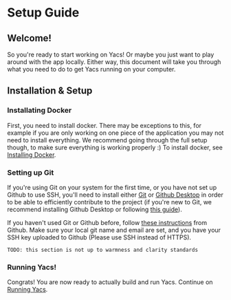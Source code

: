 # Setup Guide

## Welcome!

So you're ready to start working on Yacs!
Or maybe you just want to play around with the app locally.
Either way, this document will take you through what you need to do to get Yacs running on your computer.

## Installation & Setup

### Installating Docker

First, you need to install docker.
There may be exceptions to this, for example if you are only working on one piece of the application you may not need to install everything.
We recommend going through the full setup though, to make sure everything is working properly :)
To install docker, see [Installing Docker](contributors/installing_docker).

### Setting up Git

If you're using Git on your system for the first time, or you have not set up Github to use SSH, you'll need to install either [Git][install-git] or [Github Desktop][install-github-desktop] in order to be able to efficiently contribute to the project (if you're new to Git, we recommend installing Github Desktop or following [this guide][github-instructions]).

If you haven't used Git or Github before, follow [these instructions][github-instructions] from Github.
Make sure your local git name and email are set, and you have your SSH key uploaded to Github (Please use SSH instead of HTTPS).

    TODO: this section is not up to warmness and clarity standards

### Running Yacs!

Congrats! You are now ready to actually build and run Yacs.
Continue on [Running Yacs](contributors/running_yacs).

[install-git]: https://git-scm.com/downloads
[install-github-desktop]: https://desktop.github.com/
[github-instructions]: https://help.github.com/articles/set-up-git/
